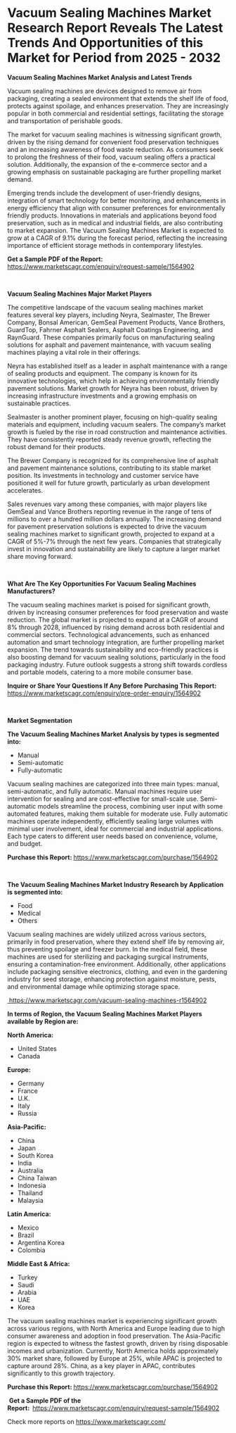<p><h1>Vacuum Sealing Machines Market Research Report Reveals The Latest Trends And Opportunities of this Market for Period from 2025 - 2032</h1></p><p><strong>Vacuum Sealing Machines Market Analysis and Latest Trends</strong></p>
<p><p>Vacuum sealing machines are devices designed to remove air from packaging, creating a sealed environment that extends the shelf life of food, protects against spoilage, and enhances preservation. They are increasingly popular in both commercial and residential settings, facilitating the storage and transportation of perishable goods.</p><p>The market for vacuum sealing machines is witnessing significant growth, driven by the rising demand for convenient food preservation techniques and an increasing awareness of food waste reduction. As consumers seek to prolong the freshness of their food, vacuum sealing offers a practical solution. Additionally, the expansion of the e-commerce sector and a growing emphasis on sustainable packaging are further propelling market demand.</p><p>Emerging trends include the development of user-friendly designs, integration of smart technology for better monitoring, and enhancements in energy efficiency that align with consumer preferences for environmentally friendly products. Innovations in materials and applications beyond food preservation, such as in medical and industrial fields, are also contributing to market expansion. The Vacuum Sealing Machines Market is expected to grow at a CAGR of 9.1% during the forecast period, reflecting the increasing importance of efficient storage methods in contemporary lifestyles.</p></p>
<p><strong>Get a Sample PDF of the Report:&nbsp;</strong> <a href="https://www.marketscagr.com/enquiry/request-sample/1564902?utm_campaign=2326&utm_medium=2&utm_source=Github&utm_content=ia&utm_term=22022025&utm_id=vacuum-sealing-machines">https://www.marketscagr.com/enquiry/request-sample/1564902</a></p>
<p>&nbsp;</p>
<p><strong>Vacuum Sealing Machines Major Market Players</strong></p>
<p><p>The competitive landscape of the vacuum sealing machines market features several key players, including Neyra, Sealmaster, The Brewer Company, Bonsal American, GemSeal Pavement Products, Vance Brothers, GuardTop, Fahrner Asphalt Sealers, Asphalt Coatings Engineering, and RaynGuard. These companies primarily focus on manufacturing sealing solutions for asphalt and pavement maintenance, with vacuum sealing machines playing a vital role in their offerings.</p><p>Neyra has established itself as a leader in asphalt maintenance with a range of sealing products and equipment. The company is known for its innovative technologies, which help in achieving environmentally friendly pavement solutions. Market growth for Neyra has been robust, driven by increasing infrastructure investments and a growing emphasis on sustainable practices.</p><p>Sealmaster is another prominent player, focusing on high-quality sealing materials and equipment, including vacuum sealers. The company’s market growth is fueled by the rise in road construction and maintenance activities. They have consistently reported steady revenue growth, reflecting the robust demand for their products.</p><p>The Brewer Company is recognized for its comprehensive line of asphalt and pavement maintenance solutions, contributing to its stable market position. Its investments in technology and customer service have positioned it well for future growth, particularly as urban development accelerates.</p><p>Sales revenues vary among these companies, with major players like GemSeal and Vance Brothers reporting revenue in the range of tens of millions to over a hundred million dollars annually. The increasing demand for pavement preservation solutions is expected to drive the vacuum sealing machines market to significant growth, projected to expand at a CAGR of 5%-7% through the next few years. Companies that strategically invest in innovation and sustainability are likely to capture a larger market share moving forward.</p></p>
<p>&nbsp;</p>
<p><strong>What Are The Key Opportunities For Vacuum Sealing Machines Manufacturers?</strong></p>
<p><p>The vacuum sealing machines market is poised for significant growth, driven by increasing consumer preferences for food preservation and waste reduction. The global market is projected to expand at a CAGR of around 8% through 2028, influenced by rising demand across both residential and commercial sectors. Technological advancements, such as enhanced automation and smart technology integration, are further propelling market expansion. The trend towards sustainability and eco-friendly practices is also boosting demand for vacuum sealing solutions, particularly in the food packaging industry. Future outlook suggests a strong shift towards cordless and portable models, catering to a more mobile consumer base.</p></p>
<p><strong>Inquire or Share Your Questions If Any Before Purchasing This Report:</strong> <a href="https://www.marketscagr.com/enquiry/pre-order-enquiry/1564902?utm_campaign=2326&utm_medium=2&utm_source=Github&utm_content=ia&utm_term=22022025&utm_id=vacuum-sealing-machines">https://www.marketscagr.com/enquiry/pre-order-enquiry/1564902</a></p>
<p>&nbsp;</p>
<p><strong>Market Segmentation</strong></p>
<p><strong>The Vacuum Sealing Machines Market Analysis by types is segmented into:</strong></p>
<p><ul><li>Manual</li><li>Semi-automatic</li><li>Fully-automatic</li></ul></p>
<p><p>Vacuum sealing machines are categorized into three main types: manual, semi-automatic, and fully automatic. Manual machines require user intervention for sealing and are cost-effective for small-scale use. Semi-automatic models streamline the process, combining user input with some automated features, making them suitable for moderate use. Fully automatic machines operate independently, efficiently sealing large volumes with minimal user involvement, ideal for commercial and industrial applications. Each type caters to different user needs based on convenience, volume, and budget.</p></p>
<p><strong>Purchase this Report:&nbsp;</strong><a href="https://www.marketscagr.com/purchase/1564902?utm_campaign=2326&utm_medium=2&utm_source=Github&utm_content=ia&utm_term=22022025&utm_id=vacuum-sealing-machines">https://www.marketscagr.com/purchase/1564902</a></p>
<p>&nbsp;</p>
<p><strong>The Vacuum Sealing Machines Market Industry Research by Application is segmented into:</strong></p>
<p><ul><li>Food</li><li>Medical</li><li>Others</li></ul></p>
<p><p>Vacuum sealing machines are widely utilized across various sectors, primarily in food preservation, where they extend shelf life by removing air, thus preventing spoilage and freezer burn. In the medical field, these machines are used for sterilizing and packaging surgical instruments, ensuring a contamination-free environment. Additionally, other applications include packaging sensitive electronics, clothing, and even in the gardening industry for seed storage, enhancing protection against moisture, pests, and environmental damage while optimizing storage space.</p></p>
<p><a href="https://www.marketscagr.com/vacuum-sealing-machines-r1564902?utm_campaign=2326&utm_medium=2&utm_source=Github&utm_content=ia&utm_term=22022025&utm_id=vacuum-sealing-machines">&nbsp;https://www.marketscagr.com/vacuum-sealing-machines-r1564902</a></p>
<p><strong>In terms of Region, the Vacuum Sealing Machines Market Players available by Region are:</strong></p>
<p>
    <p> <strong> North America: </strong>
        <ul>
            <li>United States</li>
            <li>Canada</li>
        </ul>
        </p> 
    <p> <strong> Europe: </strong>
        <ul>
            <li>Germany</li>
            <li>France</li>
            <li>U.K.</li>
            <li>Italy</li>
            <li>Russia</li>
        </ul>
        </p> 
    <p> <strong> Asia-Pacific: </strong>
        <ul>
            <li>China</li>
            <li>Japan</li>
            <li>South Korea</li>
            <li>India</li>
            <li>Australia</li>
            <li>China Taiwan</li>
            <li>Indonesia</li>
            <li>Thailand</li>
            <li>Malaysia</li>
        </ul>
        </p> 
    <p> <strong> Latin America: </strong>
        <ul>
            <li>Mexico</li>
            <li>Brazil</li>
            <li>Argentina Korea</li>
            <li>Colombia</li>
        </ul>
        </p> 
    <p> <strong> Middle East & Africa: </strong>
        <ul>
            <li>Turkey</li>
            <li>Saudi</li>
            <li>Arabia</li>
            <li>UAE</li>
            <li>Korea</li>
        </ul>
    </p>
    </p>
<p><p>The vacuum sealing machines market is experiencing significant growth across various regions, with North America and Europe leading due to high consumer awareness and adoption in food preservation. The Asia-Pacific region is expected to witness the fastest growth, driven by rising disposable incomes and urbanization. Currently, North America holds approximately 30% market share, followed by Europe at 25%, while APAC is projected to capture around 28%. China, as a key player in APAC, contributes significantly to this growth trajectory.</p></p>
<p><strong>Purchase this Report: </strong><a href="https://www.marketscagr.com/purchase/1564902?utm_campaign=2326&utm_medium=2&utm_source=Github&utm_content=ia&utm_term=22022025&utm_id=vacuum-sealing-machines">https://www.marketscagr.com/purchase/1564902</a></p>
<p>&nbsp;<strong>Get a Sample PDF of the Report:&nbsp;&nbsp;</strong><a href="https://www.marketscagr.com/enquiry/request-sample/1564902?utm_campaign=2326&utm_medium=2&utm_source=Github&utm_content=ia&utm_term=22022025&utm_id=vacuum-sealing-machines">https://www.marketscagr.com/enquiry/request-sample/1564902</a></p>
<p><strong></strong></p>
<p>Check more reports on <a href="https://www.marketscagr.com/?utm_campaign=2326&utm_medium=2&utm_source=Github&utm_content=ia&utm_term=22022025&utm_id=vacuum-sealing-machines">https://www.marketscagr.com/</a></p>
